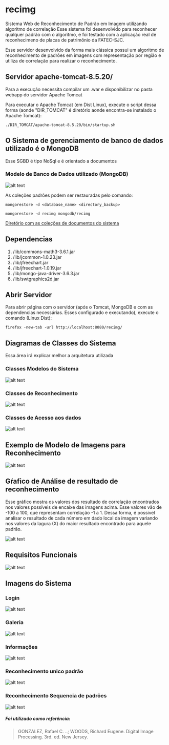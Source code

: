 # recimg
Sistema Web de Reconhecimento de Padrão em Imagem utilizando algoritmo de correlação
Esse sistema foi desenvolvido para reconhecer qualquer padrão com o algoritmo, e foi testado com a aplicação real de reconhecimeno de placas de patrimônio da FATEC-SJC.

Esse servidor desenvolvido da forma mais clássica possui um algoritmo de reconhecimento de padrões em imagens com representação por região e utiliza de correlação para realizar o reconhecimento.

## Servidor apache-tomcat-8.5.20/
Para a execução necessita compilar um .war e disponibilizar no pasta webapp do servidor Apache Tomcat

Para executar o Apache Tomcat (em Dist Linux), execute o script dessa forma (aonde "DIR_TOMCAT" é diretório aonde encontra-se instalado o Apache Tomcat):
```
./DIR_TOMCAT/apache-tomcat-8.5.20/bin/startup.sh
```
## O Sistema de gerenciamento de banco de dados utilizado é o MongoDB
Esse SGBD é tipo NoSql e é orientado a documentos

### Modelo de Banco de Dados utilizado (MongoDB)

![alt text](https://raw.githubusercontent.com/skatesham/tg-rec-img/master/web/static/img/readme/Screenshot%20from%202018-11-13%2001-04-05.png)

As coleções padrões podem ser restauradas pelo comando:
```
mongorestore -d <database_name> <directory_backup>

mongorestore -d recimg mongodb/recimg
```

[Diretório com as coleções de documentos do sistema](https://github.com/skatesham/tg-rec-img/tree/master/mongodb/recimg)

## Dependencias

  1. /lib/commons-math3-3.6.1.jar
  2. /lib/jcommon-1.0.23.jar
  3. /lib/jfreechart.jar
  4. /lib/jfreechart-1.0.19.jar
  5. /lib/mongo-java-driver-3.6.3.jar
  6. /lib/swtgraphics2d.jar

## Abrir Servidor

Para abrir página com o servidor (após o Tomcat, MongoDB e com as dependencias necessárias. Esses configurado e executando), execute o comando (Linux Dist):
```
firefox -new-tab -url http://localhost:8080/recimg/
```

## Diagramas de Classes do Sistema
Essa área irá explicar melhor a arquitetura utilizada

### Classes Modelos do Sistema

![alt text](https://raw.githubusercontent.com/skatesham/tg-rec-img/master/web/static/img/readme/CLASSES%20MODELO.png)

### Classes de Reconhecimento

![alt text](https://raw.githubusercontent.com/skatesham/tg-rec-img/master/web/static/img/readme/Diagrama%20Classes%20Algoritmo.png)

### Classes de Acesso aos dados

![alt text](https://raw.githubusercontent.com/skatesham/tg-rec-img/master/web/static/img/readme/Diagramas%20de%20Classes%20DAO.png)

## Exemplo de Modelo de Imagens para Reconhecimento

![alt text](https://raw.githubusercontent.com/skatesham/tg-rec-img/master/web/static/img/readme/Invese%20bin%20placas%20patrimonio.png)

## Gŕafico de Análise de resultado de reconhecimento
Esse gráfico mostra os valores dos resultado  de correlação encontrados nos valores possíveis de encaixe das imagens acima. Esse valores vão de -100 a 100, que representam correlação -1 a 1. Dessa forma, é possivel analisar o resultado de cada número em dado local da imagem variando nos valores da lagura (X) do maior resultado encontrado para aquele padrão.

![alt text](https://raw.githubusercontent.com/skatesham/tg-rec-img/master/web/static/img/readme/REAL%20Grafico%20Delta%20X.png)

## Requisitos Funcionais

![alt text](https://raw.githubusercontent.com/skatesham/tg-rec-img/master/web/static/img/readme/diagrama%20caso%20de%20uso%20com%20extends.png)

## Imagens do Sistema

### Login
![alt text](https://raw.githubusercontent.com/skatesham/tg-rec-img/master/web/static/img/readme/login.png)

### Galeria
![alt text](https://raw.githubusercontent.com/skatesham/tg-rec-img/master/web/static/img/readme/galeria.png)

### Informações
![alt text](https://raw.githubusercontent.com/skatesham/tg-rec-img/master/web/static/img/readme/info.png)

### Reconhecimento unico padrão
![alt text](https://raw.githubusercontent.com/skatesham/tg-rec-img/master/web/static/img/readme/rec-pad.png)

### Reconhecimento Sequencia de padrões
![alt text](https://raw.githubusercontent.com/skatesham/tg-rec-img/master/web/static/img/readme/red-seq-pad.png)

##### Foi utilizado como referência:

> GONZALEZ, Rafael C. ..; WOODS, Richard Eugene. Digital Image Processing. 3rd. ed. New Jersey.

